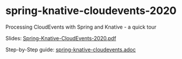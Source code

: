 # spring-knative-cloudevents-2020
Processing CloudEvents with Spring and Knative - a quick tour

Slides: [Spring-Knative-CloudEvents-2020.pdf](Spring-Knative-CloudEvents-2020.pdf)

Step-by-Step guide: [spring-knative-cloudevents.adoc](spring-knative-cloudevents.adoc)
